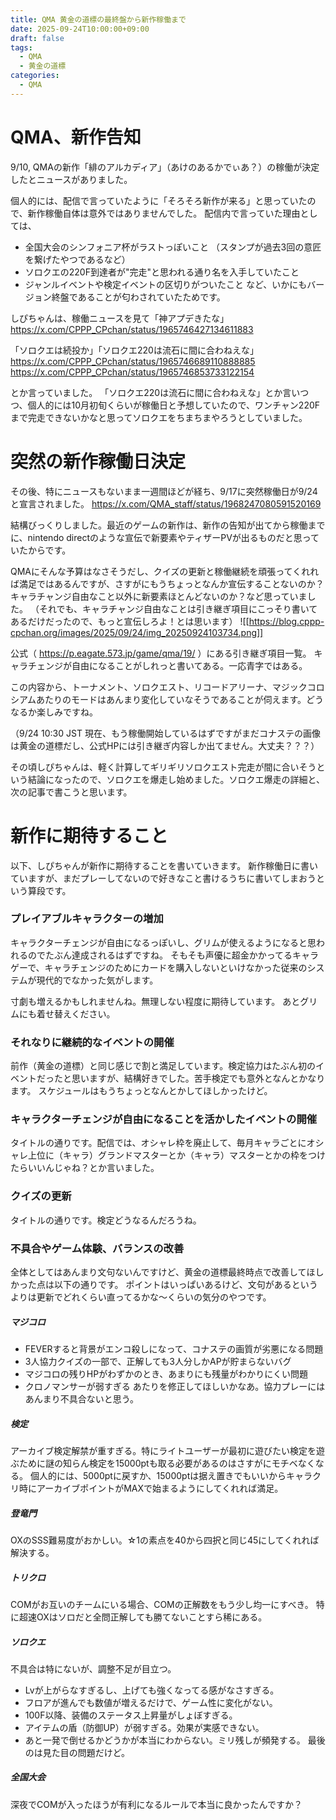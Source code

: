 ```yaml
---
title: QMA 黄金の道標の最終盤から新作稼働まで
date: 2025-09-24T10:00:00+09:00
draft: false
tags:
  - QMA
  - 黄金の道標
categories:
  - QMA
---
```

# QMA、新作告知
9/10, QMAの新作「緋のアルカディア」（あけのあるかでぃあ？）の稼働が決定したとニュースがありました。

個人的には、配信で言っていたように「そろそろ新作が来る」と思っていたので、新作稼働自体は意外ではありませんでした。
配信内で言っていた理由としては、

* 全国大会のシンフォニア杯がラストっぽいこと
  （スタンプが過去3回の意匠を繋げたやつであるなど）
* ソロクエの220F到達者が"完走"と思われる通り名を入手していたこと
* ジャンルイベントや検定イベントの区切りがついたこと
など、いかにもバージョン終盤であることが匂わされていたためです。

しぴちゃんは、稼働ニュースを見て「神アプデきたな」
https://x.com/CPPP_CPchan/status/1965746427134611883

「ソロクエは続投か」「ソロクエ220は流石に間に合わねえな」
https://x.com/CPPP_CPchan/status/1965746689110888885
https://x.com/CPPP_CPchan/status/1965746853733122154

とか言っていました。
「ソロクエ220は流石に間に合わねえな」とか言いつつ、個人的には10月初旬くらいが稼働日と予想していたので、ワンチャン220Fまで完走できないかなと思ってソロクエをちまちまやろうとしていました。



# 突然の新作稼働日決定
その後、特にニュースもないまま一週間ほどが経ち、9/17に突然稼働日が9/24と宣言されました。
https://x.com/QMA_staff/status/1968247080591520169

結構びっくりしました。最近のゲームの新作は、新作の告知が出てから稼働までに、nintendo directのような宣伝で新要素やティザーPVが出るものだと思っていたからです。

QMAにそんな予算はなさそうだし、クイズの更新と稼働継続を頑張ってくれれば満足ではあるんですが、さすがにもうちょっとなんか宣伝することないのか？キャラチャンジ自由なこと以外に新要素ほとんどないのか？など思っていました。
（それでも、キャラチャンジ自由なことは引き継ぎ項目にこっそり書いてあるだけだったので、もっと宣伝しろよ！とは思います）
![[https://blog.cppp-cpchan.org/images/2025/09/24/img_20250924103734.png]]


公式（ https://p.eagate.573.jp/game/qma/19/ ）にある引き継ぎ項目一覧。
キャラチェンジが自由になることがしれっと書いてある。一応青字ではある。

この内容から、トーナメント、ソロクエスト、リコードアリーナ、マジックコロシアムあたりのモードはあんまり変化していなそうであることが伺えます。どうなるか楽しみですね。

（9/24 10:30 JST 現在、もう稼働開始しているはずですがまだコナステの画像は黄金の道標だし、公式HPには引き継ぎ内容しか出てません。大丈夫？？？）

その頃しぴちゃんは、軽く計算してギリギリソロクエスト完走が間に合いそうという結論になったので、ソロクエを爆走し始めました。ソロクエ爆走の詳細と、次の記事で書こうと思います。

# 新作に期待すること
以下、しぴちゃんが新作に期待することを書いていきます。
新作稼働日に書いていますが、まだプレーしてないので好きなこと書けるうちに書いてしまおうという算段です。

### プレイアブルキャラクターの増加
キャラクターチェンジが自由になるっぽいし、グリムが使えるようになると思われるのでたぶん達成されるはずですね。
そもそも声優に超金かかってるキャラゲーで、キャラチェンジのためにカードを購入しないといけなかった従来のシステムが現代的でなかった気がします。

寸劇も増えるかもしれませんね。無理しない程度に期待しています。
あとグリムにも着せ替えください。

### それなりに継続的なイベントの開催
前作（黄金の道標）と同じ感じで割と満足しています。検定協力はたぶん初のイベントだったと思いますが、結構好きでした。苦手検定でも意外となんとかなります。
スケジュールはもうちょっとなんとかしてほしかったけど。

### キャラクターチェンジが自由になることを活かしたイベントの開催
タイトルの通りです。配信では、オシャレ枠を廃止して、毎月キャラごとにオシャレ上位に（キャラ）グランドマスターとか（キャラ）マスターとかの枠をつけたらいいんじゃね？とか言いました。

### クイズの更新
タイトルの通りです。検定どうなるんだろうね。

### 不具合やゲーム体験、バランスの改善
全体としてはあんまり文句ないんですけど、黄金の道標最終時点で改善してほしかった点は以下の通りです。
ポイントはいっぱいあるけど、文句があるというよりは更新でどれくらい直ってるかな〜くらいの気分のやつです。

##### マジコロ
* FEVERすると背景がエンコ殺しになって、コナステの画質が劣悪になる問題
* 3人協力クイズの一部で、正解しても3人分しかAPが貯まらないバグ
* マジコロの残りHPがわずかのとき、あまりにも残量がわかりにくい問題
* クロノマンサーが弱すぎる
あたりを修正してほしいかなあ。協力プレーにはあんまり不具合ないと思う。

##### 検定
アーカイブ検定解禁が重すぎる。特にライトユーザーが最初に遊びたい検定を遊ぶために謎の知らん検定を15000ptも取る必要があるのはさすがにモチベなくなる。
個人的には、5000ptに戻すか、15000ptは据え置きでもいいからキャラクリ時にアーカイブポイントがMAXで始まるようにしてくれれば満足。

##### 登竜門
OXのSSS難易度がおかしい。☆1の素点を40から四択と同じ45にしてくれれば解決する。

##### トリクロ
COMがお互いのチームにいる場合、COMの正解数をもう少し均一にすべき。
特に超速OXはソロだと全問正解しても勝てないことすら稀にある。

##### ソロクエ
不具合は特にないが、調整不足が目立つ。
* Lvが上がらなすぎるし、上げても強くなってる感がなさすぎる。
* フロアが進んでも数値が増えるだけで、ゲーム性に変化がない。
* 100F以降、装備のステータス上昇量がしょぼすぎる。
* アイテムの盾（防御UP）が弱すぎる。効果が実感できない。
* あと一発で倒せるかどうかが本当にわからない。ミリ残しが頻発する。
最後のは見た目の問題だけど。

##### 全国大会
深夜でCOMが入ったほうが有利になるルールで本当に良かったんですか？